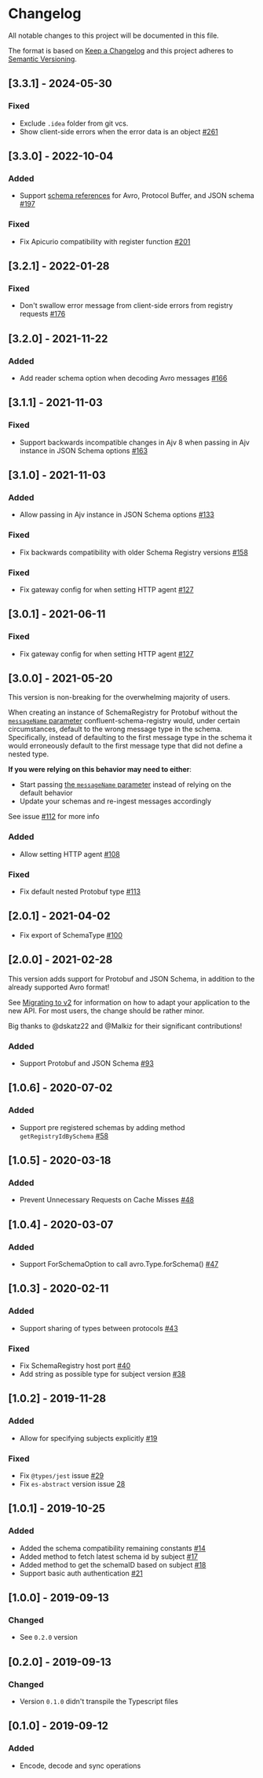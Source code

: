 # Changelog

All notable changes to this project will be documented in this file.

The format is based on [Keep a Changelog](http://keepachangelog.com/en/1.0.0/)
and this project adheres to [Semantic Versioning](http://semver.org/spec/v2.0.0.html).
## [3.3.1] - 2024-05-30

### Fixed
- Exclude `.idea` folder from git vcs.
- Show client-side errors when the error data is an object [#261](https://github.com/kafkajs/confluent-schema-registry/pull/261)

## [3.3.0] - 2022-10-04

### Added

- Support [schema references](https://docs.confluent.io/platform/current/schema-registry/serdes-develop/index.html#schema-references) for Avro, Protocol Buffer, and JSON schema [#197](https://github.com/kafkajs/confluent-schema-registry/pull/197)

### Fixed

- Fix Apicurio compatibility with register function [#201](https://github.com/kafkajs/confluent-schema-registry/pull/201)

## [3.2.1] - 2022-01-28

### Fixed

- Don't swallow error message from client-side errors from registry requests [#176](https://github.com/kafkajs/confluent-schema-registry/pull/176)

## [3.2.0] - 2021-11-22

### Added

- Add reader schema option when decoding Avro messages [#166](https://github.com/kafkajs/confluent-schema-registry/pull/166)

## [3.1.1] - 2021-11-03

### Fixed

- Support backwards incompatible changes in Ajv 8 when passing in Ajv instance in JSON Schema options [#163](https://github.com/kafkajs/confluent-schema-registry/pull/163)

## [3.1.0] - 2021-11-03

### Added

- Allow passing in Ajv instance in JSON Schema options [#133](https://github.com/kafkajs/confluent-schema-registry/pull/133)

### Fixed

- Fix backwards compatibility with older Schema Registry versions [#158](https://github.com/kafkajs/confluent-schema-registry/pull/158)

### Fixed

- Fix gateway config for when setting HTTP agent [#127](https://github.com/kafkajs/confluent-schema-registry/pull/127)

## [3.0.1] - 2021-06-11
### Fixed

- Fix gateway config for when setting HTTP agent [#127](https://github.com/kafkajs/confluent-schema-registry/pull/127)

## [3.0.0] - 2021-05-20

This version is non-breaking for the overwhelming majority of users.

When creating an instance of SchemaRegistry for Protobuf without the [`messageName`
parameter](https://kafkajs.github.io/confluent-schema-registry/docs/usage#protobuf-1)
confluent-schema-registry would, under certain circumstances, default
to the wrong message type in the schema. Specifically, instead of defaulting to
the first message type in the schema it would erroneously default to the first
message type that did not define a nested type.

**If you were relying on this behavior may need to either**:

* Start passing [the `messageName` parameter](https://kafkajs.github.io/confluent-schema-registry/docs/usage#protobuf-1) instead of relying on the default behavior
* Update your schemas and re-ingest messages accordingly

See issue [#112](https://github.com/kafkajs/confluent-schema-registry/issues/112) for
more info

### Added

- Allow setting HTTP agent [#108](https://github.com/kafkajs/confluent-schema-registry/pull/108)

### Fixed

- Fix default nested Protobuf type [#113](https://github.com/kafkajs/confluent-schema-registry/pull/113)

## [2.0.1] - 2021-04-02

- Fix export of SchemaType [#100](https://github.com/kafkajs/confluent-schema-registry/pull/100)

## [2.0.0] - 2021-02-28

This version adds support for Protobuf and JSON Schema, in addition to the already
supported Avro format!

See [Migrating to v2](https://kafkajs.github.io/confluent-schema-registry/docs/v2)
for information on how to adapt your application to the new API. For most users,
the change should be rather minor.

Big thanks to @dskatz22 and @Malkiz for their significant contributions!

### Added

- Support Protobuf and JSON Schema [#93](https://github.com/kafkajs/confluent-schema-registry/pull/93)

## [1.0.6] - 2020-07-02

### Added

- Support pre registered schemas by adding method `getRegistryIdBySchema` [#58](https://github.com/kafkajs/confluent-schema-registry/pull/58)

## [1.0.5] - 2020-03-18

### Added

- Prevent Unnecessary Requests on Cache Misses [#48](https://github.com/kafkajs/confluent-schema-registry/pull/48)

## [1.0.4] - 2020-03-07

### Added

- Support ForSchemaOption to call avro.Type.forSchema() [#47](https://github.com/kafkajs/confluent-schema-registry/pull/47)

## [1.0.3] - 2020-02-11

### Added

- Support sharing of types between protocols [#43](https://github.com/kafkajs/confluent-schema-registry/pull/43)

### Fixed

- Fix SchemaRegistry host port [#40](https://github.com/kafkajs/confluent-schema-registry/pull/40)
- Add string as possible type for subject version [#38](https://github.com/kafkajs/confluent-schema-registry/pull/38)

## [1.0.2] - 2019-11-28

### Added

- Allow for specifying subjects explicitly [#19](https://github.com/kafkajs/confluent-schema-registry/pull/19)

### Fixed

- Fix `@types/jest` issue [#29](https://github.com/kafkajs/confluent-schema-registry/pull/29)
- Fix `es-abstract` version issue [28](https://github.com/kafkajs/confluent-schema-registry/pull/28)

## [1.0.1] - 2019-10-25

### Added

- Added the schema compatibility remaining constants [#14](https://github.com/kafkajs/confluent-schema-registry/pull/14)
- Added method to fetch latest schema id by subject [#17](https://github.com/kafkajs/confluent-schema-registry/issues/17)
- Added method to get the schemaID based on subject [#18](https://github.com/kafkajs/confluent-schema-registry/pull/18)
- Support basic auth authentication [#21](https://github.com/kafkajs/confluent-schema-registry/pull/21)

## [1.0.0] - 2019-09-13

### Changed

- See `0.2.0` version

## [0.2.0] - 2019-09-13

### Changed

- Version `0.1.0` didn't transpile the Typescript files

## [0.1.0] - 2019-09-12

### Added

- Encode, decode and sync operations
